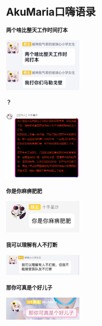 # AkuMaria口嗨语录

<h4>两个啥比整天工作时间打本</h4>
<img alt="上班时间打本" src="/images/20220125121855.jpg" width="200"/>

<h4>？</h4>
<img src="images/20220125124801.png" width="200"/>

<h4>你是你麻痹肥肥</h4>
<img src="images/20220125124831.jpg" width="200"/>

<h4>我可以理解有人不打断</h4>
<img src="images/20220125125528.jpg" width="200"/>

<h4>那你可真是个好儿子</h4>
<img src="images/20220125125820.jpg" width="200"/>